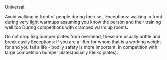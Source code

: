 Universal:


Avoid walking in front of people during their set.
Exceptions: walking in front during very light warmups assuming you know the person and their training well too
During competitions with cramped warm up rooms.

Do not drop 5kg bumper plates from overhead, these are usually brittle and break easily
Exceptions: if you are a lifter for whom that is a working weight for and you fail a life - bodily safety is more important.
In competition with large competition bumper plates(usually Eleiko plates).
